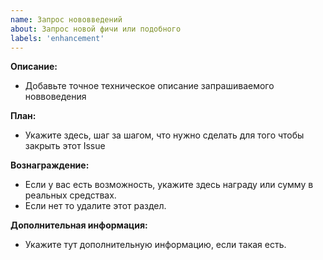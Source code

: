 ```yaml
---
name: Запрос нововведений
about: Запрос новой фичи или подобного
labels: 'enhancement'
---
```



**Описание:**
- Добавьте точное техническое описание запрашиваемого новвоведения 

**План:**
- Укажите здесь, шаг за шагом, что нужно сделать для того чтобы закрыть этот Issue

**Вознаграждение:**
- Если у вас есть возможность, укажите здесь награду или сумму в реальных средствах.
- Если нет то удалите этот раздел.

**Дополнительная информация:**
- Укажите тут дополнительную информацию, если такая есть.